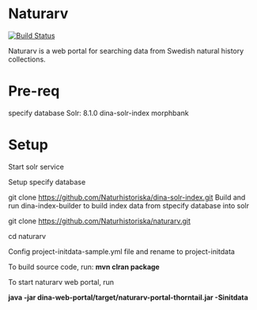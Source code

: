# Naturarv 
[![Build Status](https://travis-ci.com/Naturhistoriska/naturarv.svg?token=8adMzdoTdDamxVzytzzx&branch=master)](https://travis-ci.com/Naturhistoriska/naturarv)


Naturarv is a web portal for searching data from Swedish natural history collections.


# Pre-req

specify database
Solr: 8.1.0
dina-solr-index
morphbank
 

# Setup

Start solr service

Setup specify database

git clone https://github.com/Naturhistoriska/dina-solr-index.git
Build and run dina-index-builder to build index data from stpecify database into solr

git clone https://github.com/Naturhistoriska/naturarv.git

cd naturarv

Config project-initdata-sample.yml file and rename to project-initdata

To build source code, run:
**mvn clran package**

To start naturarv web portal, run

**java -jar dina-web-portal/target/naturarv-portal-thorntail.jar -Sinitdata**
 

